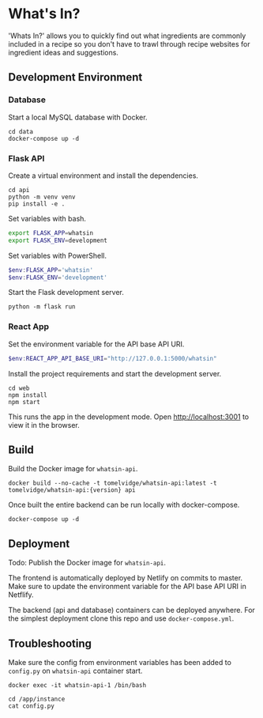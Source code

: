 # What's In?

'Whats In?' allows you to quickly find out what ingredients are commonly included in a recipe so you don't have to trawl through recipe websites for ingredient ideas and suggestions.

## Development Environment

### Database

Start a local MySQL database with Docker.

```shell
cd data
docker-compose up -d
```

### Flask API

Create a virtual environment and install the dependencies.

```shell
cd api
python -m venv venv
pip install -e .
```

Set variables with bash.

```bash
export FLASK_APP=whatsin
export FLASK_ENV=development
```

Set variables with PowerShell.

```PowerShell
$env:FLASK_APP='whatsin'
$env:FLASK_ENV='development'
```

Start the Flask development server.

```shell
python -m flask run
```

### React App

Set the environment variable for the API base API URI.

```PowerShell
$env:REACT_APP_API_BASE_URI="http://127.0.0.1:5000/whatsin"
```

Install the project requirements and start the development server.

```shell
cd web
npm install
npm start
```

This runs the app in the development mode. Open [http://localhost:3001](http://localhost:3001) to view it in the browser.

## Build

Build the Docker image for `whatsin-api`.

```shell
docker build --no-cache -t tomelvidge/whatsin-api:latest -t tomelvidge/whatsin-api:{version} api
```

Once built the entire backend can be run locally with docker-compose.

```shell
docker-compose up -d
```

## Deployment

Todo: Publish the Docker image for `whatsin-api`.

The frontend is automatically deployed by Netlify on commits to master. Make sure to update the environment variable for the API base API URI in Netflify.

The backend (api and database) containers can be deployed anywhere. For the simplest deployment clone this repo and use `docker-compose.yml`.

## Troubleshooting

Make sure the config from environment variables has been added to `config.py` on `whatsin-api` container start.

```shell
docker exec -it whatsin-api-1 /bin/bash
```

```shell
cd /app/instance
cat config.py
```
